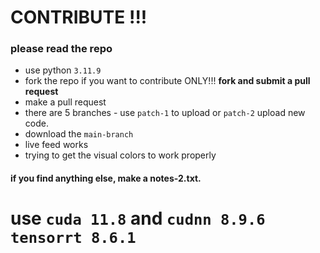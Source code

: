# CONTRIBUTE !!!

### please read the repo

- use python `3.11.9`
- fork the repo if you want to contribute ONLY!!!
  **fork and submit a pull request**
- make a pull request
- there are 5 branches - use `patch-1` to upload or `patch-2` upload new code. 
- download the `main-branch`
- live feed works 
- trying to get the visual colors to work properly 

#### if you find anything else, make a notes-2.txt.


# use `cuda 11.8` and `cudnn 8.9.6` `tensorrt 8.6.1`
